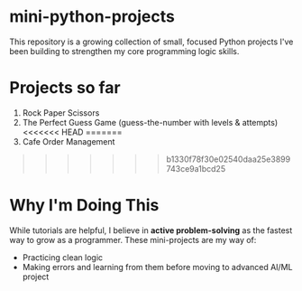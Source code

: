 # mini-python-projects

This repository is a growing collection of small, focused Python projects I've been building to strengthen my core programming logic skills.

# Projects so far

1. Rock Paper Scissors 
2. The Perfect Guess Game (guess-the-number with levels & attempts)
<<<<<<< HEAD
=======
3. Cafe Order Management
>>>>>>> b1330f78f30e02540daa25e3899743ce9a1bcd25

# Why I'm Doing This
While tutorials are helpful, I believe in **active problem-solving** as the fastest way to grow as a programmer. These mini-projects are my way of:
- Practicing clean logic 
- Making errors and learning from them before moving to advanced AI/ML project


